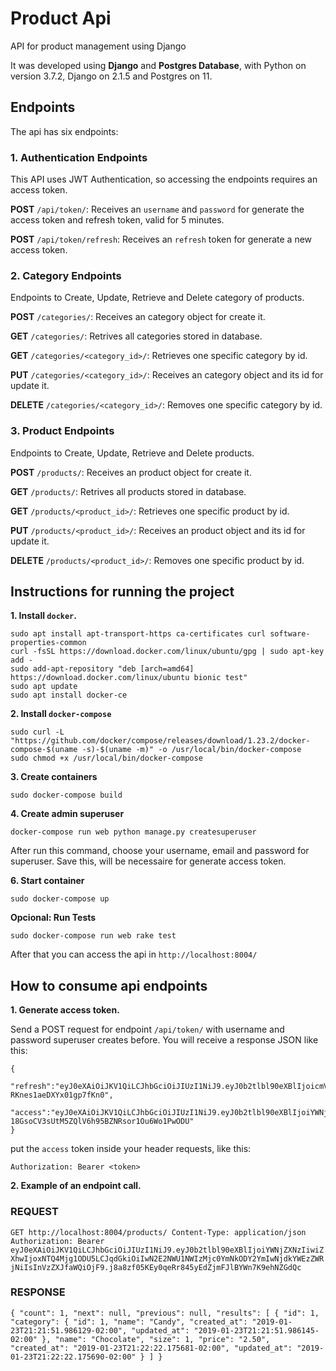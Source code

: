 # Product Api
API for product management using Django
  
It was developed using **Django** and **Postgres Database**, with Python on version 3.7.2, Django on 2.1.5 and Postgres on 11.

## Endpoints

The api has six endpoints:

### 1. Authentication Endpoints

This API uses JWT Authentication, so accessing the endpoints requires an access token.

**POST** `/api/token/`: Receives an `username` and `password` for generate the access token and refresh token, valid for 5 minutes.

**POST** `/api/token/refresh`: Receives an `refresh` token for generate a new access token.

### 2. Category Endpoints

Endpoints to Create, Update, Retrieve and Delete category of products.

**POST** `/categories/`: Receives an category object for create it.

**GET** `/categories/`: Retrives all categories stored in database.

**GET** `/categories/<category_id>/`: Retrieves one specific category by id.

**PUT** `/categories/<category_id>/`: Receives an category object and its id for update it.

**DELETE** `/categories/<category_id>/`: Removes one specific category by id.

### 3. Product Endpoints

Endpoints to Create, Update, Retrieve and Delete products.

**POST** `/products/`: Receives an product object for create it.

**GET** `/products/`: Retrives all products stored in database.

**GET** `/products/<product_id>/`: Retrieves one specific product by id.

**PUT** `/products/<product_id>/`: Receives an product object and its id for update it.

**DELETE** `/products/<product_id>/`: Removes one specific product by id.


## Instructions for running the project

**1. Install `docker`.**

```
sudo apt install apt-transport-https ca-certificates curl software-properties-common
curl -fsSL https://download.docker.com/linux/ubuntu/gpg | sudo apt-key add -
sudo add-apt-repository "deb [arch=amd64] https://download.docker.com/linux/ubuntu bionic test"
sudo apt update
sudo apt install docker-ce
```

**2. Install `docker-compose`**

```
sudo curl -L "https://github.com/docker/compose/releases/download/1.23.2/docker-compose-$(uname -s)-$(uname -m)" -o /usr/local/bin/docker-compose
sudo chmod +x /usr/local/bin/docker-compose
```

**3. Create containers**
```
sudo docker-compose build
```

**4. Create admin superuser**
```
docker-compose run web python manage.py createsuperuser
```

After run this command, choose your username, email and password for superuser. Save this, will be necessaire for generate access token.


**6. Start container**
```
sudo docker-compose up
```

**Opcional: Run Tests**

```
sudo docker-compose run web rake test

```

After that you can access the api in `http://localhost:8004/`


## How to consume api endpoints

**1. Generate access token.**

Send a POST request for endpoint `/api/token/` with username and password superuser creates before. You will receive a response JSON like this:

```
{
   "refresh":"eyJ0eXAiOiJKV1QiLCJhbGciOiJIUzI1NiJ9.eyJ0b2tlbl90eXBlIjoicmVmcmVzaCIsImV4cCI6MTU0ODM3MTczOCwianRpIjoiYTE2MjM3YjJjOWQyNGIyZmEwYjcxOTU4Mzg4ZWMzZTUiLCJ1c2VyX2lkIjoxfQ.v2IpARZ32HmNnprJqY5KK-RKnes1aeDXYx01gp7fKn0",
   "access":"eyJ0eXAiOiJKV1QiLCJhbGciOiJIUzI1NiJ9.eyJ0b2tlbl90eXBlIjoiYWNjZXNzIiwiZXhwIjoxNTQ4Mjg1NjM4LCJqdGkiOiJkODVmZDY5OGQxMGE0MTJhOTcxODRmYjIyNzYwMzc0NiIsInVzZXJfaWQiOjF9.Fr-18GsoCV3sUtM5ZQlV6h95BZNRsor1Ou6Wo1PwODU"
}
```

put the `access` token inside your header requests, like this:

`Authorization: Bearer <token>`

**2. Example of an endpoint call.**

### REQUEST

`
GET http://localhost:8004/products/
Content-Type: application/json
Authorization: Bearer eyJ0eXAiOiJKV1QiLCJhbGciOiJIUzI1NiJ9.eyJ0b2tlbl90eXBlIjoiYWNjZXNzIiwiZXhwIjoxNTQ4Mjg1ODU5LCJqdGkiOiIwN2E2NWU1NWIzMjc0YmNkODY2YmIwNjdkYWEzZWRjNiIsInVzZXJfaWQiOjF9.j8a8zf05KEy0qeRr845yEdZjmFJlBYWn7K9ehNZGdQc
`

### RESPONSE

`
{
    "count": 1,
    "next": null,
    "previous": null,
    "results": [
        {
            "id": 1,
            "category": {
                "id": 1,
                "name": "Candy",
                "created_at": "2019-01-23T21:21:51.986129-02:00",
                "updated_at": "2019-01-23T21:21:51.986145-02:00"
            },
            "name": "Chocolate",
            "size": 1,
            "price": "2.50",
            "created_at": "2019-01-23T21:22:22.175681-02:00",
            "updated_at": "2019-01-23T21:22:22.175690-02:00"
        }
    ]
}
`
